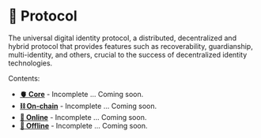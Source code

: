 # 📜 Protocol

The universal digital identity protocol, a distributed, decentralized and hybrid protocol that provides features such as recoverability, guardianship, multi-identity, and others, crucial to the success of decentralized identity technologies.

Contents:

* [**🫀 Core**](core.md) - Incomplete ... Coming soon.
* [**⛓ On-chain**](../../protocol/public/) - Incomplete ... Coming soon.
* [**📡 Online**](online.md) - Incomplete ... Coming soon.
* [**🔌 Offline**](offline.md) - Incomplete ... Coming soon.
